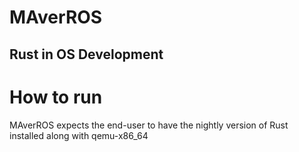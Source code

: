 # MAverROS
## Rust in OS Development

# How to run
MAverROS expects the end-user to have the nightly version of Rust installed along with qemu-x86_64